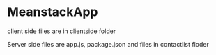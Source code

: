 # MeanstackApp
client side files are in clientside folder

Server side files are 
app.js, package.json
and
files in contactlist floder
